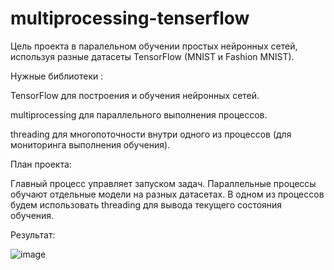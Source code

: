 # multiprocessing-tenserflow

Цель проекта в паралельном обучении простых нейронных сетей, используя разные датасеты TensorFlow (MNIST и Fashion MNIST).

Нужные библиотеки :

TensorFlow для построения и обучения нейронных сетей.

multiprocessing для параллельного выполнения процессов.

threading для многопоточности внутри одного из процессов (для мониторинга выполнения обучения).

План проекта:

Главный процесс управляет запуском задач.
Параллельные процессы обучают отдельные модели на разных датасетах.
В одном из процессов будем использовать threading для вывода текущего состояния обучения.

Результат: 

![image](https://github.com/user-attachments/assets/7f1c56b6-3cb0-4941-ad12-3c254ce025b8)
